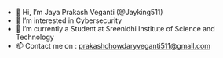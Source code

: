 - 👋 Hi, I’m Jaya Prakash Veganti (@Jayking511)
- 👀 I’m interested in Cybersecurity
- 🌱 I’m currently a Student at Sreenidhi Institute of Science and Technology
- 📫 Contact me on : prakashchowdaryveganti511@gmail.com


<!---
Jayking511/Jayking511 is a ✨ special ✨ repository because its `README.md` (this file) appears on your GitHub profile.
You can click the Preview link to take a look at your changes.
--->
